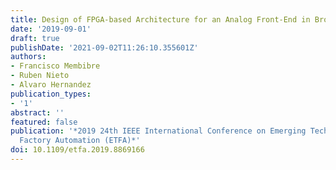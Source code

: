 ```yaml
---
title: Design of FPGA-based Architecture for an Analog Front-End in Broadband PLC
date: '2019-09-01'
draft: true
publishDate: '2021-09-02T11:26:10.355601Z'
authors:
- Francisco Membibre
- Ruben Nieto
- Alvaro Hernandez
publication_types:
- '1'
abstract: ''
featured: false
publication: '*2019 24th IEEE International Conference on Emerging Technologies and
  Factory Automation (ETFA)*'
doi: 10.1109/etfa.2019.8869166
---
```


